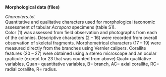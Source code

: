 <b>Morphological data (files)</b>

<i>Characters.txt</i><br>
Quantitative and qualitative characters used for morphological taxonomic assessment of tabular <i>Acropora</i> specimens (table S1).<br>
Color (1) was assessed from field observation and photographs from each of the colonies. Descriptive characters (2 – 16) were recorded from overall observation of skeletal fragments. Morphometrical characters (17 – 19) were measured directly from the branches using Vernier calipers. Corallite features (20 – 27) were obtained using a stereo microscope and an ocular graticule (except for 23 that was counted from above).Qual= qualitative variables, Quan= quantitative variables, B= branch, AC= axial corallite, RC= radial corallite, R= radius.

